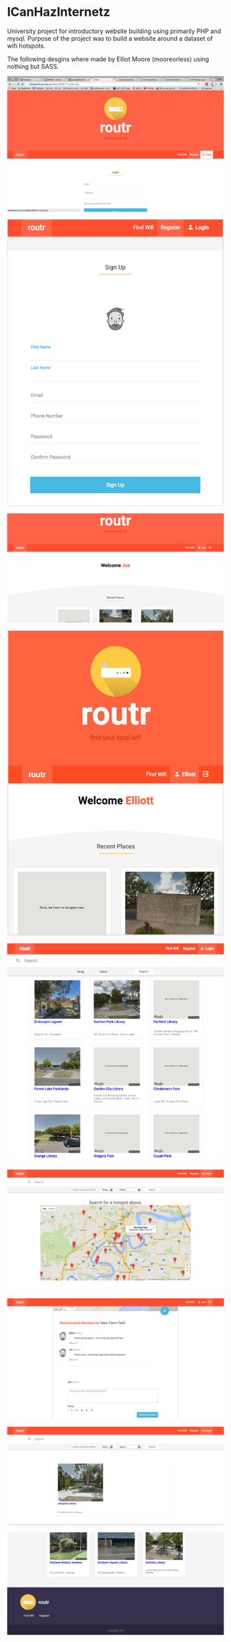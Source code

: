 # ICanHazInternetz
University project for introductory website building using primarily PHP and mysql. Purpose of the project was to build a website around a dataset of wifi hotspots.


The following desgins where made by Elliot Moore (mooreorless) using nothing but SASS.

![Alt text](/finishedProduct/postLogout.png "1024 x 1024 Login Screen")

![Alt text](/finishedProduct/640x847.png "Registration Screen")

![Alt text](/finishedProduct/postLogin.png "Desktop, Logged in")

![Alt text](/finishedProduct/mobile_login.jpg "Mobile Screen, Logged in")

![Alt text](/finishedProduct/1024x1024_even_lower.png "Dynamically filled items from the database")

![Alt text](/finishedProduct/mapView.png "Map with the hotspots from database")

![Alt text](/finishedProduct/postReviewFromUser.png "Able to create reviews on items")

![Alt text](/finishedProduct/postSearch.png "Search for single item")

![Alt text](/finishedProduct/lowest.png "Footer of the page")
